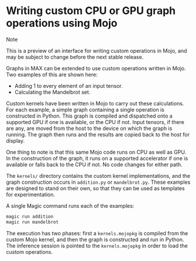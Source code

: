 # Writing custom CPU or GPU graph operations using Mojo

> [!NOTE]
> This is a preview of an interface for writing custom operations in Mojo,
> and may be subject to change before the next stable release.

Graphs in MAX can be extended to use custom operations written in Mojo. Two
examples of this are shown here:

- Adding 1 to every element of an input tensor.
- Calculating the Mandelbrot set.

Custom kernels have been written in Mojo to carry out these calculations. For
each example, a simple graph containing a single operation is constructed
in Python. This graph is compiled and dispatched onto a supported GPU if one is
available, or the CPU if not. Input tensors, if there are any, are moved from
the host to the device on which the graph is running. The graph then runs and
the results are copied back to the host for display.

One thing to note is that this same Mojo code runs on CPU as well as GPU. In
the construction of the graph, it runs on a supported accelerator if one is
available or falls back to the CPU if not. No code changes for either path.

The `kernels/` directory contains the custom kernel implementations, and the
graph construction occurs in `addition.py` or `mandelbrot.py`. These examples
are designed to stand on their own, so that they can be used as templates for
experimentation.

A single Magic command runs each of the examples:

```sh
magic run addition
magic run mandelbrot
```

The execution has two phases: first a `kernels.mojopkg` is compiled from the
custom Mojo kernel, and then the graph is constructed and run in Python. The
inference session is pointed to the `kernels.mojopkg` in order to load the
custom operations.

